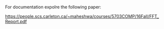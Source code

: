 For documentation expolre the following paper:

https://people.scs.carleton.ca/~maheshwa/courses/5703COMP/16Fall/FFT_Report.pdf
